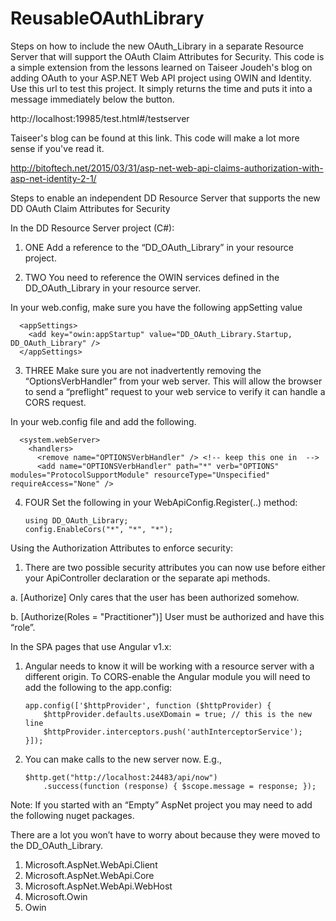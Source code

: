 # ReusableOAuthLibrary
Steps on how to include the new OAuth_Library in a separate Resource Server that will support the OAuth Claim Attributes for Security.  This code is a simple extension from the lessons learned on Taiseer Joudeh's blog on adding OAuth to your ASP.NET Web API project using OWIN and Identity.  Use this url to test this project.  It simply returns the time and puts it into a message immediately below the button.

http://localhost:19985/test.html#/testserver

Taiseer's blog can be found at this link.  This code will make a lot more sense if you've read it.

http://bitoftech.net/2015/03/31/asp-net-web-api-claims-authorization-with-asp-net-identity-2-1/

Steps to enable an independent DD Resource Server that supports the new DD OAuth Claim Attributes for Security

In the DD Resource Server project (C#):

1. ONE Add a reference to the “DD_OAuth_Library” in your resource project.

2. TWO You need to reference the OWIN services defined in the DD_OAuth_Library  in your resource server.

In your web.config, make sure you have the following appSetting value

      <appSettings>
        <add key="owin:appStartup" value="DD_OAuth_Library.Startup, DD_OAuth_Library" />
      </appSettings>
      
3. THREE Make sure you are not inadvertently removing the “OptionsVerbHandler” from your web server.  This will allow the browser to send a “preflight” request to your web service to verify it can handle a CORS request.

In your web.config file and add the following.

      <system.webServer>
        <handlers>
          <remove name="OPTIONSVerbHandler" /> <!-- keep this one in  -->
          <add name="OPTIONSVerbHandler" path="*" verb="OPTIONS" modules="ProtocolSupportModule" resourceType="Unspecified" requireAccess="None" />
          
4.  FOUR Set the following in your WebApiConfig.Register(..) method: 

        using DD_OAuth_Library;
        config.EnableCors("*", "*", "*");

Using the Authorization Attributes to enforce security:

1.	There are two possible security attributes you can now use before either your ApiController declaration or the separate api methods.

a.	[Authorize] Only cares that the user has been authorized somehow.

b.	[Authorize(Roles = "Practitioner")]  User must be authorized and have this “role”.

In the SPA pages that use Angular v1.x:

1.	Angular needs to know it will be working with a resource server with a different origin.  To CORS-enable the Angular module you will need to add the following to the app.config:

        app.config(['$httpProvider', function ($httpProvider) {
            $httpProvider.defaults.useXDomain = true; // this is the new line
            $httpProvider.interceptors.push('authInterceptorService');
        }]);
        
2.	You can make calls to the new server now. E.g., 

        $http.get("http://localhost:24483/api/now")
            .success(function (response) { $scope.message = response; });
            
Note: If you started with an “Empty” AspNet project you may need to add the following nuget packages. 

There are a lot you won’t have to worry about because they were moved to the DD_OAuth_Library.

1.	Microsoft.AspNet.WebApi.Client
2.	Microsoft.AspNet.WebApi.Core
3.	Microsoft.AspNet.WebApi.WebHost
4.	Microsoft.Owin
5.	Owin
